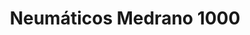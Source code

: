 ---
title: "Neumáticos Medrano 1000"
url: /ciudad-autonoma-de-buenos-aires/neumaticos-medrano-1000/
shop: neumáticos
---